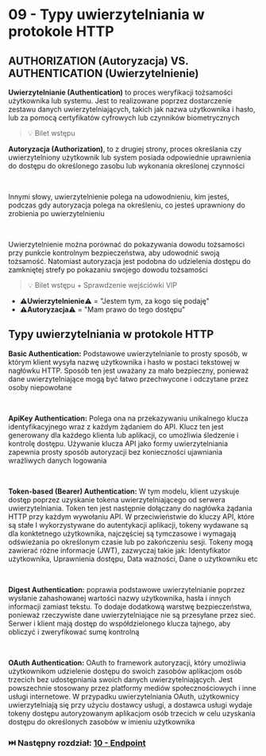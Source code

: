 # 09 - Typy uwierzytelniania w protokole HTTP

## AUTHORIZATION (Autoryzacja) VS. AUTHENTICATION (Uwierzytelnienie)

**Uwierzytelnianie (Authentication)** to proces weryfikacji tożsamości użytkownika lub systemu.
Jest to realizowane poprzez dostarczenie zestawu danych uwierzytelniających, takich jak nazwa
użytkownika i hasło, lub za pomocą certyfikatów cyfrowych lub czynników biometrycznych

> 💡 Bilet wstępu

**Autoryzacja (Authorization)**, to z drugiej strony, proces określania czy uwierzytelniony
użytkownik lub system posiada odpowiednie uprawnienia do dostępu do określonego zasobu
lub wykonania określonej czynności

<br>

Innymi słowy, uwierzytelnienie polega na udowodnieniu, kim jesteś, podczas gdy autoryzacja
polega na określeniu, co jesteś uprawniony do zrobienia po uwierzytelnieniu

<br>

Uwierzytelnienie można porównać do pokazywania dowodu tożsamości przy punkcie
kontrolnym bezpieczeństwa, aby udowodnić swoją tożsamość. Natomiast autoryzacja jest
podobna do udzielenia dostępu do zamkniętej strefy po pokazaniu swojego dowodu
tożsamości

> 💡 Bilet wstępu + Sprawdzenie wejściówki VIP

* ⚠️**Uwierzytelnienie**⚠️ = "Jestem tym, za kogo się podaję"
* ⚠️**Autoryzacja**⚠️ = "Mam prawo do tego dostępu"

## Typy uwierzytelniania w protokole HTTP

**Basic Authentication:** Podstawowe uwierzytelnianie to prosty sposób, w którym klient wysyła nazwę
użytkownika i hasło w postaci tekstowej w nagłówku HTTP. Sposób ten jest uważany za mało bezpieczny,
ponieważ dane uwierzytelniające mogą być łatwo przechwycone i odczytane przez osoby niepowołane

<br>

**ApiKey Authentication:** Polega ona na przekazywaniu unikalnego klucza identyfikacyjnego wraz z
każdym żądaniem do API. Klucz ten jest generowany dla każdego klienta lub aplikacji, co umożliwia
śledzenie i kontrolę dostępu. Używanie klucza API jako formy uwierzytelniania zapewnia prosty sposób
autoryzacji bez konieczności ujawniania wrażliwych danych logowania

<br>

**Token-based (Bearer) Authentication:** W tym modelu, klient uzyskuje dostęp poprzez uzyskanie tokena
uwierzytelniającego od serwera uwierzytelniania. Token ten jest następnie dołączany do nagłówka
żądania HTTP przy każdym wywołaniu API. W przeciwieństwie do kluczy API, które są stałe I
wykorzystywane do autentykacji aplikacji, tokeny wydawane są dla konktetnego użytkownika,
najczęściej są tymczasowe i wymagają odświeżania po określonym czasie lub po zakończeniu sesji.
Tokeny mogą zawierać różne informacje (JWT), zazwyczaj takie jak: Identyfikator użytkownika,
Uprawnienia dostępu, Data ważności, Dane o użytkowniku etc

<br>

**Digest Authentication:** poprawia podstawowe uwierzytelnianie poprzez wysłanie
zahashowanej wartości nazwy użytkownika, hasła i innych informacji zamiast tekstu. To
dodaje dodatkową warstwę bezpieczeństwa, ponieważ rzeczywiste dane
uwierzytelniające nie są przesyłane przez sieć. Serwer i klient mają dostęp do
współdzielonego klucza tajnego, aby obliczyć i zweryfikować sumę kontrolną

<br>

**OAuth Authentication:** OAuth to framework autoryzacji, który umożliwia użytkownikom
udzielenie dostępu do swoich zasobów aplikacjom osób trzecich bez udostępniania
swoich danych uwierzytelniających. Jest powszechnie stosowany przez platformy mediów
społecznościowych i inne usługi internetowe. W przypadku uwierzytelniania OAuth,
użytkownicy uwierzytelniają się przy użyciu dostawcy usługi, a dostawca usługi wydaje
tokeny dostępu autoryzowanym aplikacjom osób trzecich w celu uzyskania dostępu do
określonych zasobów w imieniu użytkownika

### ⏭️ Następny rozdział: [10 - Endpoint](10-endpoint.md)